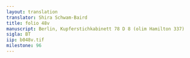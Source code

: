 ```yaml
---
layout: translation
translator: Shira Schwam-Baird
title: folio 48v
manuscript: Berlin, Kupferstichkabinett 78 D 8 (olim Hamilton 337)
sigla: BT
iip: b048v.tif
milestone: 96
---
```

